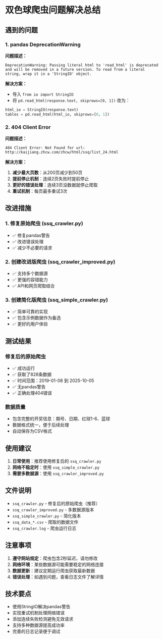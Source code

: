 # 双色球爬虫问题解决总结

## 遇到的问题

### 1. pandas DeprecationWarning
**问题描述：**
```
DeprecationWarning: Passing literal html to 'read_html' is deprecated and will be removed in a future version. To read from a literal string, wrap it in a 'StringIO' object.
```

**解决方案：**
- 导入 `from io import StringIO`
- 将 `pd.read_html(response.text, skiprows=[0, 1])` 改为：
```python
html_io = StringIO(response.text)
tables = pd.read_html(html_io, skiprows=[0, 1])
```

### 2. 404 Client Error
**问题描述：**
```
404 Client Error: Not Found for url: http://kaijiang.zhcw.com/zhcw/html/ssq/list_24.html
```

**解决方案：**
1. **减少最大页数**：从200页减少到50页
2. **提前停止机制**：连续2页失败时提前停止
3. **更好的错误处理**：连续3页没数据就停止爬取
4. **重试机制**：每页最多重试3次

## 改进措施

### 1. 修复原始爬虫 (ssq_crawler.py)
- ✅ 修复pandas警告
- ✅ 改进错误处理
- ✅ 减少不必要的请求

### 2. 创建改进版爬虫 (ssq_crawler_improved.py)
- ✅ 支持多个数据源
- ✅ 更强的容错能力
- ✅ API和网页爬取结合

### 3. 创建简化版爬虫 (ssq_simple_crawler.py)
- ✅ 简单可靠的实现
- ✅ 包含示例数据作为备选
- ✅ 更好的用户体验

## 测试结果

### 修复后的原始爬虫
- ✅ 成功运行
- ✅ 获取了828条数据
- ✅ 时间范围：2019-01-08 到 2025-10-05
- ✅ 无pandas警告
- ✅ 正确处理404错误

### 数据质量
- 包含完整的开奖信息：期号、日期、红球1-6、蓝球
- 数据格式统一，便于后续处理
- 自动保存为CSV格式

## 使用建议

1. **日常使用**：推荐使用修复后的 `ssq_crawler.py`
2. **网络不稳定时**：使用 `ssq_simple_crawler.py`
3. **需要多数据源**：使用 `ssq_crawler_improved.py`

## 文件说明

- `ssq_crawler.py` - 修复后的原始爬虫（推荐）
- `ssq_crawler_improved.py` - 多数据源版本
- `ssq_simple_crawler.py` - 简化版本
- `ssq_data_*.csv` - 爬取的数据文件
- `ssq_crawler.log` - 爬虫运行日志

## 注意事项

1. **遵守网站规定**：爬虫包含2秒延迟，请勿修改
2. **网络环境**：某些数据源可能需要稳定的网络连接
3. **数据更新**：建议定期运行爬虫获取最新数据
4. **错误处理**：如遇到问题，查看日志文件了解详情

## 技术要点

- 使用StringIO解决pandas警告
- 实现重试机制处理网络错误
- 添加连续失败检测避免无效请求
- 支持多种数据源提高成功率
- 完善的日志记录便于调试